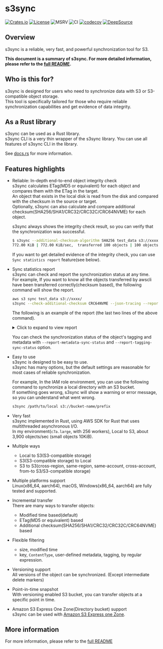 # s3sync

[![Crates.io](https://img.shields.io/crates/v/s3sync.svg)](https://crates.io/crates/s3sync)
[![License](https://img.shields.io/badge/License-Apache_2.0-blue.svg)](https://opensource.org/licenses/Apache-2.0)
![MSRV](https://img.shields.io/badge/msrv-1.86.0-red)
![CI](https://github.com/nidor1998/s3sync/workflows/CI/badge.svg) [![codecov](https://codecov.io/gh/nidor1998/s3sync/branch/main/graph/badge.svg?token=GO3DGS2BR4)](https://codecov.io/gh/nidor1998/s3sync)
[![DeepSource](https://app.deepsource.com/gh/nidor1998/s3sync.svg/?label=active+issues&show_trend=true&token=Q3EjeUmx8Fu-ndXKEG133W-t)](https://app.deepsource.com/gh/nidor1998/s3sync/?ref=repository-badge)

## Overview
s3sync is a reliable, very fast, and powerful synchronization tool for S3.

**This document is a summary of s3sync. For more detailed information, please refer to the [full README](https://github.com/nidor1998/s3sync/blob/main/FULL_README.md).**

## Who is this for?

s3sync is designed for users who need to synchronize data with S3 or S3-compatible object storage.  
This tool is specifically tailored for those who require reliable synchronization capabilities and get evidence of data integrity.

## As a Rust library
s3sync can be used as a Rust library.  
s3sync CLI is a very thin wrapper of the s3sync library. You can use all features of s3sync CLI in the library.

See [docs.rs](https://docs.rs/s3sync/latest/s3sync/) for more information.

## Features highlights

- Reliable: In-depth end-to-end object integrity check  
  s3sync calculates ETag(MD5 or equivalent) for each object and compares them with the ETag in the target.  
  An object that exists in the local disk is read from the disk and compared with the checksum in the source or target.  
  Optionally, s3sync can also calculate and compare additional checksum(SHA256/SHA1/CRC32/CRC32C/CRC64NVME) for each object.  

  s3sync always shows the integrity check result, so you can verify that the synchronization was successful.

  ```bash
  $ s3sync --additional-checksum-algorithm SHA256 test_data s3://xxxxx
  772.00 KiB | 772.00 KiB/sec,  transferred 100 objects | 100 objects/sec,  etag verified 100 objects,  checksum verified 100 objects ...(omitted)
  ```
 
  If you want to get detailed evidence of the integrity check, you can use `Sync statistics report` feature(see below).

- Sync statistics report  
  s3sync can check and report the synchronization status at any time.  
  For example, If you want to know all the objects transferred by awscli have been transferred correctly(checksum based), the following command will show the report.
  ```bash
  aws s3 sync test_data s3://xxxx/
  s3sync --check-additional-checksum CRC64NVME --json-tracing --report-sync-status test_data s3://xxxx/ |tail -2 |jq
  ```

  The following is an example of the report (the last two lines of the above command).

  <details>
  <summary>Click to expand to view report </summary>

  ```json
  {
    "timestamp": "2025-07-17T22:41:51.457601Z",
    "level": "INFO",
    "fields": {
      "name": "SYNC_STATUS",
      "type": "CHECKSUM",
      "status": "MATCHES",
      "key": "dir7/data4.dat",
      "checksum_algorithm": "CRC64NVME",
      "source_checksum": "YE4jTLSB/cA=",
      "target_checksum": "YE4jTLSB/cA=",
      "source_version_id": "",
      "target_version_id": "",
      "source_last_modified": "2025-06-14T03:52:21.843+00:00",
      "target_last_modified": "2025-07-17T22:40:51+00:00",
      "source_size": 22020096,
      "target_size": 22020096
    }
  }
  {
    "timestamp": "2025-07-17T22:41:51.473349Z",
    "level": "INFO",
    "fields": {
      "name": "REPORT_SUMMARY",
      "number_of_objects": 40,
      "etag_matches": 0,
      "checksum_matches": 40,
      "metadata_matches": 0,
      "tagging_matches": 0,
      "not_found": 0,
      "etag_mismatch": 0,
      "checksum_mismatch": 0,
      "metadata_mismatch": 0,
      "tagging_mismatch": 0,
      "etag_unknown": 0,
      "checksum_unknown": 0
    }
  }
  ```

  </details>

  You can check the synchronization status of the object's tagging and metadata with `--report-metadata-sync-status` and `--report-tagging-sync-status` option.

- Easy to use  
  s3sync is designed to be easy to use.  
  s3sync has many options, but the default settings are reasonable for most cases of reliable synchronization.

  For example, In the IAM role environment, you can use the following command to synchronize a local directory with an S3 bucket.  
  If something goes wrong, s3sync will show a warning or error message, so you can understand what went wrong.

  ```bash
  s3sync /path/to/local s3://bucket-name/prefix
  ```

- Very fast  
  s3sync implemented in Rust, using AWS SDK for Rust that uses multithreaded asynchronous I/O.  
  In my environment(`c7a.large`, with 256 workers), Local to S3, about 3,900 objects/sec (small objects 10KiB).

- Multiple ways
  - Local to S3(S3-compatible storage)
  - S3(S3-compatible storage) to Local
  - S3 to S3(cross-region, same-region, same-account, cross-account, from-to S3/S3-compatible storage)
  
- Multiple platforms support  
  Linux(x86_64, aarch64), macOS, Windows(x86_64, aarch64) are fully tested and supported.

- Incremental transfer  
  There are many ways to transfer objects:
    - Modified time based(default)
    - ETag(MD5 or equivalent) based
    - Additional checksum(SHA256/SHA1/CRC32/CRC32C/CRC64NVME) based

- Flexible filtering  
  - size, modified time
  - key, `ContentType`, user-defined metadata, tagging, by regular expression.

- Versioning support  
  All versions of the object can be synchronized. (Except intermediate delete markers)

- Point-in-time snapshot  
  With versioning enabled S3 bucket, you can transfer objects at a specific point in time.

- Amazon S3 Express One Zone(Directory bucket) support  
  s3sync can be used with [Amazon S3 Express one Zone](https://docs.aws.amazon.com/AmazonS3/latest/userguide/s3-express-Endpoints.html).

## More information
For more information, please refer to the [full README](https://github.com/nidor1998/s3sync/blob/main/FULL_README.md)